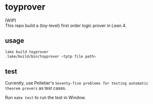 # toyprover
(WIP)  
This repo build a (toy-level) first order logic prover in Lean 4.

## usage

```bash
lake build toyprover
.lake/build/bin/toyprover <tptp file path>
```

## test

Currently, use Pelletier's `Seventy-five problems for testing automatic theorem provers` as test cases.

Run `make test` to run the test in Window.
